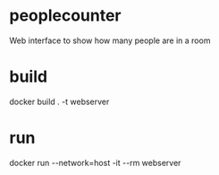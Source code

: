 # peoplecounter
Web interface to show how many people are in a room
# build
docker build . -t webserver
# run
docker run --network=host -it --rm webserver
